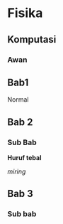 # Fisika
## Komputasi
### Awan

## Bab1
Normal
## Bab 2
### Sub Bab

**Huruf tebal**

*miring*

## Bab 3
### Sub bab
